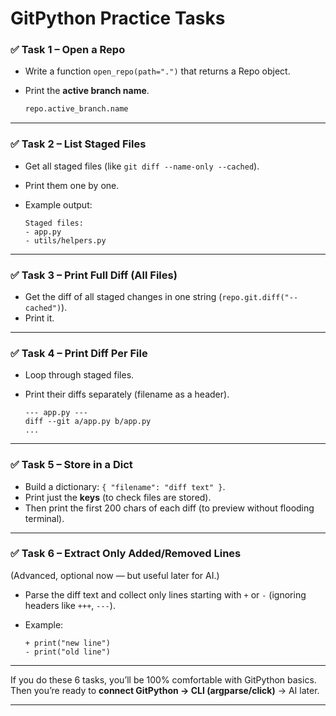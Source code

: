 
# GitPython Practice Tasks

### ✅ Task 1 – Open a Repo

* Write a function `open_repo(path=".")` that returns a Repo object.
* Print the **active branch name**.

  ```python
  repo.active_branch.name
  ```

---

### ✅ Task 2 – List Staged Files

* Get all staged files (like `git diff --name-only --cached`).
* Print them one by one.
* Example output:

  ```
  Staged files:
  - app.py
  - utils/helpers.py
  ```

---

### ✅ Task 3 – Print Full Diff (All Files)

* Get the diff of all staged changes in one string (`repo.git.diff("--cached")`).
* Print it.

---

### ✅ Task 4 – Print Diff Per File

* Loop through staged files.
* Print their diffs separately (filename as a header).

  ```
  --- app.py ---
  diff --git a/app.py b/app.py
  ...
  ```

---

### ✅ Task 5 – Store in a Dict

* Build a dictionary: `{ "filename": "diff text" }`.
* Print just the **keys** (to check files are stored).
* Then print the first 200 chars of each diff (to preview without flooding terminal).

---

### ✅ Task 6 – Extract Only Added/Removed Lines

(Advanced, optional now — but useful later for AI.)

* Parse the diff text and collect only lines starting with `+` or `-` (ignoring headers like `+++`, `---`).
* Example:

  ```
  + print("new line")
  - print("old line")
  ```

---

If you do these 6 tasks, you’ll be 100% comfortable with GitPython basics.
Then you’re ready to **connect GitPython → CLI (argparse/click)** → AI later.

---